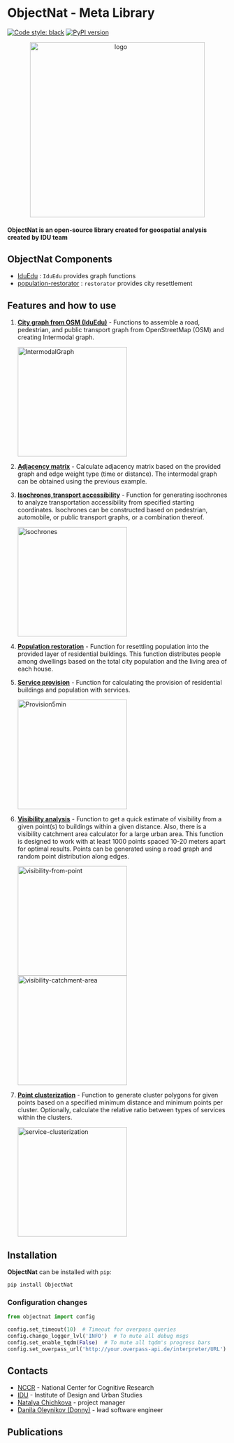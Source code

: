 # ObjectNat - Meta Library

[![Code style: black](https://img.shields.io/badge/code%20style-black-000000.svg)](https://github.com/psf/black)
[![PyPI version](https://img.shields.io/pypi/v/objectnat.svg)](https://pypi.org/project/objectnat/)

<p align="center">
<img src="https://i.ibb.co/FWtHNQv/logo.png" alt="logo" width="400">
</p>

#### **ObjectNat** is an open-source library created for geospatial analysis created by **IDU team**

## ObjectNat Components

- [IduEdu](https://github.com/DDonnyy/IduEdu) : `IduEdu` provides graph functions
- [population-restorator](https://github.com/kanootoko/population-restorator) : `restorator` provides city resettlement

## Features and how to use

1. **[City graph from OSM (IduEdu)](https://github.com/DDonnyy/IduEdu/blob/main/examples/get_any_graph.ipynb)** - Functions to assemble a road, pedestrian,
   and public transport graph from OpenStreetMap (OSM) and creating Intermodal graph. 

   <img src="" alt="IntermodalGraph" height="250">

2. **[Adjacency matrix](./examples/calculate_adjacency_matrix.ipynb)** - Calculate adjacency matrix based on the provided
   graph and edge weight type (time or distance). The intermodal graph can be obtained using the previous example.

3. **[Isochrones,transport accessibility](./examples/isochrone_generator.ipynb)** - Function for generating isochrones to
   analyze transportation accessibility from specified starting coordinates. Isochrones can be constructed based on
   pedestrian, automobile, or public transport graphs, or a combination thereof.

   <img src="" alt="isochrones" height="250">

4. **[Population restoration](./examples/restore_population.ipynb)** - Function for resettling population into the provided
   layer of residential buildings. This function distributes people among dwellings based on the total city population
   and the living area of each house.
5. **[Service provision](./examples/calculate_provision.ipynb)** - Function for calculating the provision of residential
   buildings and population with services. 

   <img src="" alt="Provision5min" height="250">
   
6. **[Visibility analysis](./examples/visibility_analysis.ipynb)** - Function to get a quick estimate of visibility from a
   given point(s) to buildings within a given distance. Also, there is a visibility catchment area calculator for a
   large
   urban area. This function is designed to work with at least 1000 points spaced 10-20 meters apart for optimal
   results. Points can be generated using a road graph and random point distribution along edges.

   <img src="" alt="visibility-from-point" height="250"> 

   <img src="" alt="visibility-catchment-area" height="250">

7. **[Point clusterization](./examples/point_clusterization.ipynb)** - Function to generate cluster polygons for given
   points based on a specified minimum distance and minimum points per cluster. Optionally, calculate the relative ratio
   between types of services within the clusters.

   <img src="" alt="service-clusterization" height="250">

## Installation

**ObjectNat** can be installed with ``pip``:

```
pip install ObjectNat
```
### Configuration changes

```python
from objectnat import config

config.set_timeout(10)  # Timeout for overpass queries
config.change_logger_lvl('INFO')  # To mute all debug msgs
config.set_enable_tqdm(False)  # To mute all tqdm's progress bars
config.set_overpass_url('http://your.overpass-api.de/interpreter/URL')
```
## Contacts

- [NCCR](https://actcognitive.org/) - National
  Center for Cognitive Research
- [IDU](https://idu.itmo.ru/) - Institute of
  Design and Urban Studies
- [Natalya Chichkova](https://t.me/nancy_nat) - project manager
- [Danila Oleynikov (Donny)](https://t.me/ddonny_dd) - lead software engineer

## Publications
